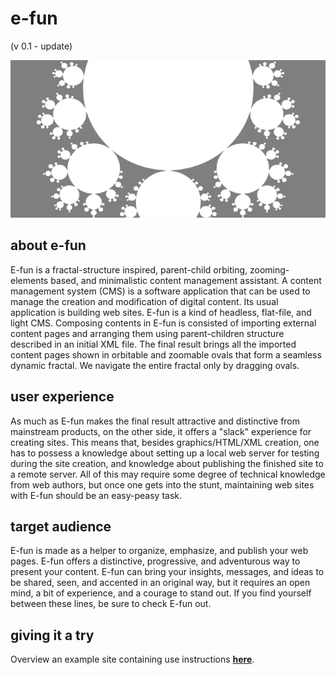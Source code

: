 # e-fun

(v 0.1 - update)  

![](media/socmedia.png)  

## about e-fun

E-fun is a fractal-structure inspired, parent-child orbiting, zooming-elements based, and minimalistic content management assistant. A content management system (CMS) is a software application that can be used to manage the creation and modification of digital content. Its usual application is building web sites. E-fun is a kind of headless, flat-file, and light CMS. Composing contents in E-fun is consisted of importing external content pages and arranging them using parent-children structure described in an initial XML file. The final result brings all the imported content pages shown in orbitable and zoomable ovals that form a seamless dynamic fractal. We navigate the entire fractal only by dragging ovals.

## user experience

As much as E-fun makes the final result attractive and distinctive from mainstream products, on the other side, it offers a "slack" experience for creating sites. This means that, besides graphics/HTML/XML creation, one has to possess a knowledge about setting up a local web server for testing during the site creation, and knowledge about publishing the finished site to a remote server. All of this may require some degree of technical knowledge from web authors, but once one gets into the stunt, maintaining web sites with E-fun should be an easy-peasy task.

## target audience

E-fun is made as a helper to organize, emphasize, and publish your web pages. E-fun offers a distinctive, progressive, and adventurous way to present your content. E-fun can bring your insights, messages, and ideas to be shared, seen, and accented in an original way, but it requires an open mind, a bit of experience, and a courage to stand out. If you find yourself between these lines, be sure to check E-fun out.

## giving it a try

Overview an example site containing use instructions [**here**](https://contrast-zone.github.io/e-fun/).
